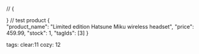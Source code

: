 // 
{
    
}
// test product
{	 
	"product_name": "Limited edition Hatsune Miku wireless headset",
	"price": 459.99,
	"stock": 1,
	"tagIds": [3]
} 



tags: 
clear:11
cozy: 12